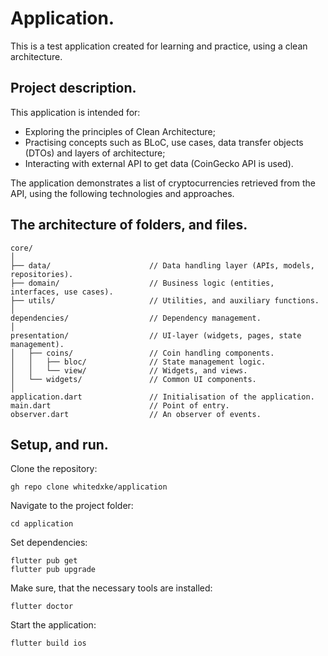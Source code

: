 # Application.

This is a test application created for learning and practice, using a clean architecture.

## Project description.

This application is intended for:
- Exploring the principles of Clean Architecture;
- Practising concepts such as BLoC, use cases, data transfer objects (DTOs) and layers of architecture;
- Interacting with external API to get data (CoinGecko API is used).

The application demonstrates a list of cryptocurrencies retrieved from the API, using the following technologies and approaches.

## The architecture of folders, and files.

```
core/
│
├── data/                      // Data handling layer (APIs, models, repositories).
├── domain/                    // Business logic (entities, interfaces, use cases).
├── utils/                     // Utilities, and auxiliary functions.
│
dependencies/                  // Dependency management.
│
presentation/                  // UI-layer (widgets, pages, state management).
│   ├── coins/                 // Coin handling components.
│   │   ├── bloc/              // State management logic.
│   │   └── view/              // Widgets, and views.
│   └── widgets/               // Common UI components.
│
application.dart               // Initialisation of the application.
main.dart                      // Point of entry.
observer.dart                  // An observer of events.
```

## Setup, and run.

Clone the repository:
```
gh repo clone whitedxke/application
```

Navigate to the project folder:
```
cd application
```

Set dependencies:
```
flutter pub get
flutter pub upgrade
```

Make sure, that the necessary tools are installed:
```
flutter doctor
```

Start the application:
```
flutter build ios
```

